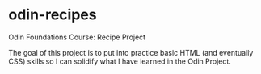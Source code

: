 # odin-recipes
Odin Foundations Course: Recipe Project

The goal of this project is to put into practice basic HTML (and eventually CSS) skills so I can solidify what I have learned in the Odin Project.